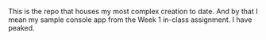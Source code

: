This is the repo that houses my most complex creation to date. And by that I mean my sample console app from the Week 1 in-class assignment. I have peaked.
